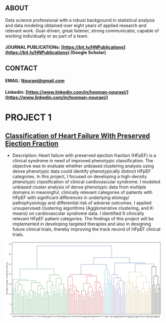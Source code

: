 ## ABOUT 
Data science professional with a robust background in statistical analysis and data modeling obtained over eight years of applied research and relevant work. Goal-driven, great listener, strong communicator, capable of working individually or as part of a team.

#### JOURNAL PUBLICATIONs: [https://bit.ly/HNPublications](https://bit.ly/HNPublications) (Google Scholar)

## CONTACT 
#### EMAIL: [Nouraei@gmail.com](nouraei@gmail.com)                        
#### Linkedin: [https://www.linkedin.com/in/hooman-nouraei/](https://www.linkedin.com/in/hooman-nouraei/)

# PROJECT 1
## [Classification of Heart Failure With Preserved Ejection Fraction](https://github.com/hnouraei/Projects)

* Description: Heart failure with preserved ejection fraction (HFpEF) is a
clinical syndrome in need of improved phenotypic classification. The
objective was to evaluate whether unbiased clustering analysis using
dense phenotypic data could identify phenotypically distinct HFpEF
categories.
In this project, I focused on developing a high-density phenotypic
classification of clinical cardiovascular syndrome. I modeled unbiased
cluster analysis of dense phenotypic data from multiple domains in
meaningful, clinically relevant categories of patients with HFpEF with
significant differences in underlying etiology/ pathophysiology and
differential risk of adverse outcomes. I applied unsupervised clustering algorithms (Agglomerative clustering, and K-means) 
on cardiovascular syndrome data. I identified 6 clinically relevant HFpEF patient categories. The findings of this project will 
be implemented in developing targeted therapies and also in designing future clinical trials, thereby improving
the track record of HFpEF clinical trials. 

![Image](/images/AverageLinkage.png)

